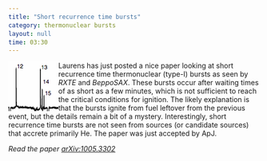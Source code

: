 ```yaml
---
title: "Short recurrence time bursts"
category: thermonuclear bursts
layout: null
time: 03:30
---
```

<!-- converted from blosxom format post using convert.pl dkg 22.1.2022 -->
  <!-- Thursday, May 20, 2010 11:30 AM-->
  <!---- Begin .post ---->
<img src="images/swt.gif" width="100" align="left">
Laurens has just posted a nice paper looking at short recurrence time
thermonuclear (type-I) bursts as seen by <em>RXTE</em> and
<em>BeppoSAX</em>. These bursts occur after waiting times of as short as a
few minutes, which is not sufficient to reach the critical conditions for
ignition. The likely explanation is that the bursts ignite from fuel
leftover from the previous event, but the details remain a bit of a
mystery. Interestingly, short recurrence time bursts are not seen from
sources (or candidate sources) that accrete primarily He. The paper was
just accepted by ApJ.
<p>
<em>Read the paper <a href="http://arxiv.org/abs/1005.3302">arXiv:1005.3302</a></em>
